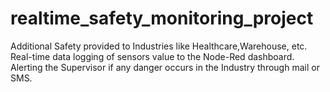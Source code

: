 # realtime_safety_monitoring_project
Additional Safety provided to Industries like Healthcare,Warehouse, etc. Real-time data logging of sensors value to the Node-Red dashboard. Alerting the Supervisor if any danger occurs in the Industry through mail or SMS.
